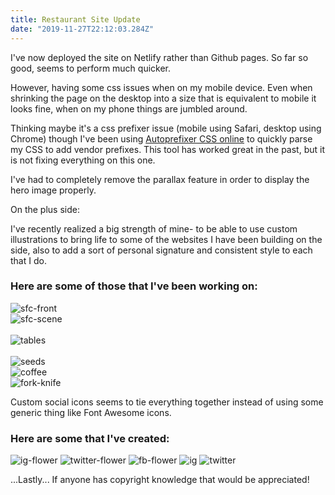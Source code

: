 ```yaml
---
title: Restaurant Site Update
date: "2019-11-27T22:12:03.284Z"
---
```


I've now deployed the site on Netlify rather than Github pages. So far so good, seems to perform much quicker.

However, having some css issues when on my mobile device. Even when shrinking the page on the desktop into a size that is equivalent to mobile it looks fine, when on my phone things are jumbled around.

Thinking maybe it's a css prefixer issue (mobile using Safari, desktop using Chrome) though I've been using [Autoprefixer CSS online](https://autoprefixer.github.io/) to quickly parse my CSS to add vendor prefixes. This tool has worked great in the past, but it is not fixing everything on this one.

I've had to completely remove the parallax feature in order to display the hero image properly.

On the plus side:

I've recently realized a big strength of mine-
to be able to use custom illustrations to bring life to some of the websites I have been building on the side, also to add a sort of personal signature and consistent style to each that I do.

<h3>Here are some of those that I've been working on:</h3>

![sfc-front](sfc-front.jpg)<br>
![sfc-scene](sfc-scene1.jpg)<br><br>
![tables](tables.jpg)<br><br>
![seeds](seeds.jpg)<br>
![coffee](coffee.jpg)<br>
![fork-knife](knife-fork1.jpg)<br>

Custom social icons seems to tie everything together instead of using some generic thing like Font Awesome icons.

<h3>Here are some that I've created:</h3>

![ig-flower](ig-flower.jpg)
![twitter-flower](twitter-flower.jpg)
![fb-flower](fb-flower.jpg)
![ig](ig.jpg)
![twitter](twitter.jpg)

...Lastly...
If anyone has copyright knowledge that would be appreciated!
